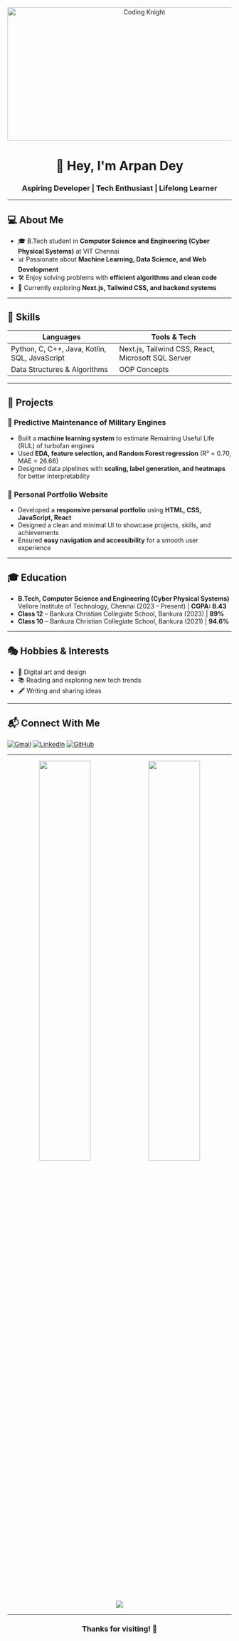 <div align="center">
  <img src="https://portfolio-64pf-6ms4sitrc-arpans-projects-9bf2646c.vercel.app/assets/aboutImage-25889262.png" width="600" height="300" alt="Coding Knight" />
</div>

<h1 align="center">👋 Hey, I'm Arpan Dey</h1>
<h3 align="center">Aspiring Developer | Tech Enthusiast | Lifelong Learner</h3>

---

## 💻 About Me

- 🎓 B.Tech student in **Computer Science and Engineering (Cyber Physical Systems)** at VIT Chennai  
- 📊 Passionate about **Machine Learning, Data Science, and Web Development**  
- 🛠️ Enjoy solving problems with **efficient algorithms and clean code**  
- 🌱 Currently exploring **Next.js, Tailwind CSS, and backend systems**  

---

## 🔧 Skills

| Languages | Tools & Tech |
|-----------|--------------|
| Python, C, C++, Java, Kotlin, SQL, JavaScript | Next.js, Tailwind CSS, React, Microsoft SQL Server |
| Data Structures & Algorithms | OOP Concepts |

---

## 🚀 Projects

### 🔹 Predictive Maintenance of Military Engines  
- Built a **machine learning system** to estimate Remaining Useful Life (RUL) of turbofan engines  
- Used **EDA, feature selection, and Random Forest regression** (R² = 0.70, MAE = 26.66)  
- Designed data pipelines with **scaling, label generation, and heatmaps** for better interpretability  

### 🔹 Personal Portfolio Website  
- Developed a **responsive personal portfolio** using **HTML, CSS, JavaScript, React**  
- Designed a clean and minimal UI to showcase projects, skills, and achievements  
- Ensured **easy navigation and accessibility** for a smooth user experience  

---

## 🎓 Education

- **B.Tech, Computer Science and Engineering (Cyber Physical Systems)**  
  Vellore Institute of Technology, Chennai (2023 – Present) | **CGPA: 8.43**  
- **Class 12** – Bankura Christian Collegiate School, Bankura (2023) | **89%**  
- **Class 10** – Bankura Christian Collegiate School, Bankura (2021) | **94.6%**  

---

## 🎭 Hobbies & Interests

- 🎨 Digital art and design  
- 📚 Reading and exploring new tech trends  
- 🖋️ Writing and sharing ideas  

---

## 📬 Connect With Me

[![Gmail](https://img.shields.io/badge/Email-arpand255@gmail.com-D14836?style=flat-square&logo=gmail&logoColor=white)](mailto:arpand255@gmail.com)
[![LinkedIn](https://img.shields.io/badge/LinkedIn-Arpan_Dey-0077B5?style=flat-square&logo=linkedin&logoColor=white)](https://www.linkedin.com/in/arpan-dey-1405)
[![GitHub](https://img.shields.io/badge/GitHub-arpandey1405-181717?style=flat-square&logo=github&logoColor=white)](https://github.com/arpandey1405)

---

<p align="center">
  <img src="https://github-readme-stats.vercel.app/api?username=arpandey1405&show_icons=true&theme=tokyonight" width="48%" />
  <img src="https://github-readme-stats.vercel.app/api/top-langs/?username=arpandey1405&layout=compact&theme=tokyonight" width="48%" />
</p>

<p align="center">
  <img src="https://komarev.com/ghpvc/?username=arpandey1405&label=PROFILE+VIEWS&style=for-the-badge" />
</p>

---

<h3 align="center">Thanks for visiting! 🚀</h3>
